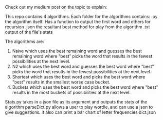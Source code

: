 Check out my medium post on the topic to explain:


This repo contains 4 algorithms.
Each folder for the algorithms contains:
.py the algorithm itself. Has a function to output the first word and others for recursion
.json the resultant best method for play from the algorithm
.txt output of the file's stats

The algorithms are:

1. Naive which uses the best remaining word and guesses the best remaining word where "best" picks the word that results in the fewest possibilities at the next level.
2. N2 which uses the best word and guesses the best word where "best" picks the word that results in the fewest possibilities at the next level.
3. Shortest which uses the best word and picks the best word where "best" results in the smallest worse case bucket.
4. Buckets which uses the best word and picks the best word where "best" results in the most buckets of possibilities at the next level.

Stats.py takes in a json file as its argument and outputs the stats of the algorithm
parseDict.py allows a user to play wordle, and can use a json to give suggestions.
  It also can print a bar chart of letter frequencies
dict.json
